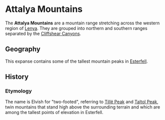 # Attalya Mountains

The **Attalya Mountains** are a mountain range stretching across the western region of [Lenya](../lenya.md). They are grouped into northern and southern ranges separated by the [Cliffshear Canyons](../cliffshear-canyons.md).

## Geography

This expanse contains some of the tallest mountain peaks in [Esterfell](../../esterfell.md).

## History

### Etymology

The name is Elvish for "two-footed", referring to [Tillë Peak](tille-peak/tille-peak.md) and [Taltol Peak](taltol-peak/taltol-peak.md), twin mountains that stand high above the surrounding terrain and which are among the tallest points of elevation in Esterfell.
